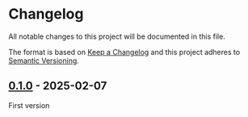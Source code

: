 # Changelog

All notable changes to this project will be documented in this file.

The format is based on [Keep a Changelog](https://keepachangelog.com/)
and this project adheres to [Semantic Versioning](https://semver.org/).

## [0.1.0] - 2025-02-07

First version

[0.1.0]: https://github.com/thuasta/saiblo-worker/releases/tag/v0.1.0
